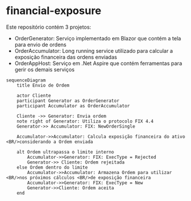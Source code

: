 # financial-exposure

Este repositório contém 3 projetos:

- OrderGenerator: Serviço implementado em Blazor que contém a tela para envio de ordens
- OrderAccumulator: Long running service utilizado para calcular a exposição financeira das ordens enviadas
- OrderAppHost: Serviço em .Net Aspire que contém ferramentas para gerir os demais serviços

```mermaid
sequenceDiagram
    title Envio de Ordem

    actor Cliente
    participant Generator as OrderGenerator
    participant Accumulator as OrderAccumulator

    Cliente ->> Generator: Envia ordem
    note right of Generator: Utiliza o protocolo FIX 4.4
    Generator->> Accumulator: FIX: NewOrderSingle

    Accumulator->>Accumulator: Calcula exposição financeira do ativo <BR/>considerando a Ordem enviada
    
    alt Ordem ultrapassa o limite interno
        Accumulator->>Generator: FIX: ExecType = Rejected
        Generator->> Cliente: Ordem rejeitada
    else Ordem dentro do limite
        Accumulator->>Accumulator: Armazena Ordem para utilizar <BR/>nos próximos cálculos <BR/>de exposição financeira
        Accumulator->>Generator: FIX: ExecType = New
        Generator->>Cliente: Ordem aceita
    end

    

```
